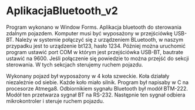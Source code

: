 # AplikacjaBluetooth_v2
Program wykonano w Window Forms.
Aplikacja bluetooth do sterowania zdalnym pojazdem.
Komputer musi być wyposażony w przejściówkę USB-BT.
Należy w systemie połączyć się z urządzeniem BLuetooth, w naszym przypadku jest to urządzenie bt123, hasło 1234.
Później można uruchomić program ustawić port COM w którym jest przejściówka USB-BT, bautrate ustawić na 9600.
Jeśli połączenie się powiedzie to można przejść do sekcji sterowania. W tych sekcjach sterujemy ruchem pojazdu.

Wykonany pojazd był wyposażony w 4 koła szweckie. Koła działały niezależnie od siebie. Każde koło miało silnik. Program był napisaby w C na procesorze Atmega8. 
Odbiornikiem sygnału Bluetooth był modół BTM-222. Modół ten przetwarza sygnał BT na RS-232. Następnie ten sygnał odbiera mikrokontroler i steruje ruchem pojazdu.
